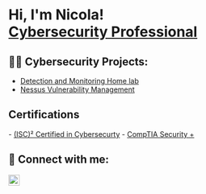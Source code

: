 <h1>Hi, I'm Nicola! <br/><a href="https://www.linkedin.com/in/nicola-maganuco-1161801a6/">Cybersecurity Professional</a></h1>

<h2>👨‍💻 Cybersecurity Projects:</h2>

- [Detection and Monitoring Home lab](https://github.com)
- [Nessus Vulnerability Management](https://github.com/nmaganuco/NessusVulnMgmt)

<h2>Certifications</h2>
- <a href="https://www.credly.com/badges/59ee6e43-9780-4dc1-9513-d940a6da4fa7">(ISC)² Certified in Cybersecurty</a>
- <a href="https://www.credly.com/earner/earned/badge/b79c0362-7510-4183-a422-3c941877e608">CompTIA Security +</a>

<h2> 🤳 Connect with me:</h2>

[<img align="left" alt="NicolaMaganuco | LinkedIn" width="22px" src="https://cdn.jsdelivr.net/npm/simple-icons@v3/icons/linkedin.svg" />][linkedin]

[linkedin]: https://www.linkedin.com/in/nicola-maganuco-1161801a6/
